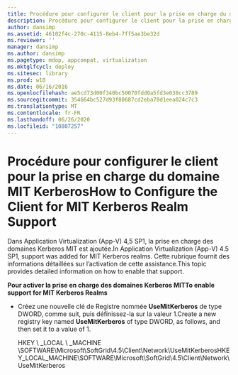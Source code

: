 ```yaml
---
title: Procédure pour configurer le client pour la prise en charge du domaine MIT Kerberos
description: Procédure pour configurer le client pour la prise en charge du domaine MIT Kerberos
author: dansimp
ms.assetid: 46102f4c-270c-4115-8eb4-7ff5ae3be32d
ms.reviewer: ''
manager: dansimp
ms.author: dansimp
ms.pagetype: mdop, appcompat, virtualization
ms.mktglfcycl: deploy
ms.sitesec: library
ms.prod: w10
ms.date: 06/16/2016
ms.openlocfilehash: ae5cd73d00f340bc50070fdd0a5fd3e038cc3789
ms.sourcegitcommit: 354664bc527d93f80687cd2eba70d1eea024c7c3
ms.translationtype: MT
ms.contentlocale: fr-FR
ms.lasthandoff: 06/26/2020
ms.locfileid: "10807257"
---
```

# <span data-ttu-id="83537-103">Procédure pour configurer le client pour la prise en charge du domaine MIT Kerberos</span><span class="sxs-lookup"><span data-stu-id="83537-103">How to Configure the Client for MIT Kerberos Realm Support</span></span>


<span data-ttu-id="83537-104">Dans Application Virtualization (App-V) 4,5 SP1, la prise en charge des domaines Kerberos MIT est ajoutée.</span><span class="sxs-lookup"><span data-stu-id="83537-104">In Application Virtualization (App-V) 4.5 SP1, support was added for MIT Kerberos realms.</span></span> <span data-ttu-id="83537-105">Cette rubrique fournit des informations détaillées sur l’activation de cette assistance.</span><span class="sxs-lookup"><span data-stu-id="83537-105">This topic provides detailed information on how to enable that support.</span></span>

**<span data-ttu-id="83537-106">Pour activer la prise en charge des domaines Kerberos MIT</span><span class="sxs-lookup"><span data-stu-id="83537-106">To enable support for MIT Kerberos Realms</span></span>**

-   <span data-ttu-id="83537-107">Créez une nouvelle clé de Registre nommée **UseMitKerberos** de type DWORD, comme suit, puis définissez-la sur la valeur 1.</span><span class="sxs-lookup"><span data-stu-id="83537-107">Create a new registry key named **UseMitKerberos** of type DWORD, as follows, and then set it to a value of 1.</span></span>

    <span data-ttu-id="83537-108">HKEY \ _LOCAL \ _MACHINE \\SOFTWARE\\Microsoft\\SoftGrid\\4.5\\Client\\Network\\UseMitKerberos</span><span class="sxs-lookup"><span data-stu-id="83537-108">HKEY\_LOCAL\_MACHINE\\SOFTWARE\\Microsoft\\SoftGrid\\4.5\\Client\\Network\\UseMitKerberos</span></span>

 

 





